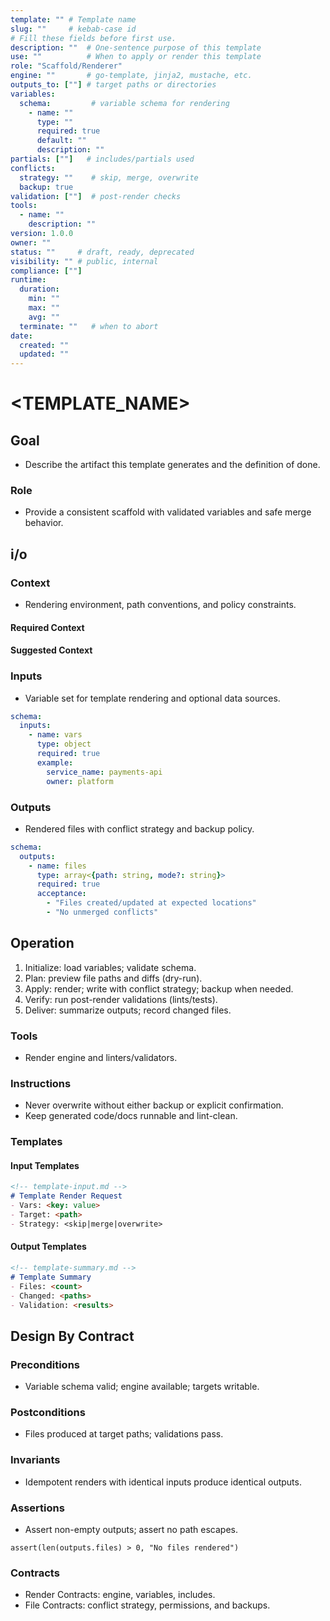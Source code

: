 ```yaml
---
template: "" # Template name
slug: ""     # kebab-case id
# Fill these fields before first use.
description: ""  # One-sentence purpose of this template
use: ""          # When to apply or render this template
role: "Scaffold/Renderer"
engine: ""       # go-template, jinja2, mustache, etc.
outputs_to: [""] # target paths or directories
variables:
  schema:         # variable schema for rendering
    - name: ""
      type: ""
      required: true
      default: ""
      description: ""
partials: [""]   # includes/partials used
conflicts:
  strategy: ""    # skip, merge, overwrite
  backup: true
validation: [""]  # post-render checks
tools:
  - name: ""
    description: ""
version: 1.0.0
owner: ""
status: ""     # draft, ready, deprecated
visibility: "" # public, internal
compliance: [""]
runtime:
  duration:
    min: ""
    max: ""
    avg: ""
  terminate: ""   # when to abort
date:
  created: ""
  updated: ""
---
```


# <TEMPLATE_NAME>

## Goal
- Describe the artifact this template generates and the definition of done.

### Role
- Provide a consistent scaffold with validated variables and safe merge behavior.

## i/o

### Context
- Rendering environment, path conventions, and policy constraints.

#### Required Context

#### Suggested Context

### Inputs
- Variable set for template rendering and optional data sources.

```yaml
schema:
  inputs:
    - name: vars
      type: object
      required: true
      example:
        service_name: payments-api
        owner: platform
```

### Outputs
- Rendered files with conflict strategy and backup policy.

```yaml
schema:
  outputs:
    - name: files
      type: array<{path: string, mode?: string}>
      required: true
      acceptance:
        - "Files created/updated at expected locations"
        - "No unmerged conflicts"
```

## Operation

1. Initialize: load variables; validate schema.
2. Plan: preview file paths and diffs (dry-run).
3. Apply: render; write with conflict strategy; backup when needed.
4. Verify: run post-render validations (lints/tests).
5. Deliver: summarize outputs; record changed files.

### Tools
- Render engine and linters/validators.

### Instructions
- Never overwrite without either backup or explicit confirmation.
- Keep generated code/docs runnable and lint-clean.

### Templates

#### Input Templates

```markdown
<!-- template-input.md -->
# Template Render Request
- Vars: <key: value>
- Target: <path>
- Strategy: <skip|merge|overwrite>
```

#### Output Templates

```markdown
<!-- template-summary.md -->
# Template Summary
- Files: <count>
- Changed: <paths>
- Validation: <results>
```

## Design By Contract

### Preconditions
- Variable schema valid; engine available; targets writable.

### Postconditions
- Files produced at target paths; validations pass.

### Invariants
- Idempotent renders with identical inputs produce identical outputs.

### Assertions
- Assert non-empty outputs; assert no path escapes.

```pseudo
assert(len(outputs.files) > 0, "No files rendered")
```

### Contracts
- Render Contracts: engine, variables, includes.
- File Contracts: conflict strategy, permissions, and backups.
